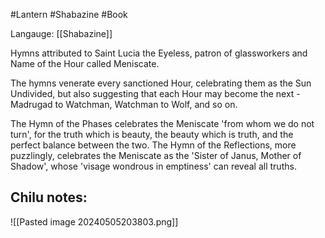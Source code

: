 #Lantern #Shabazine #Book 

Langauge: [[Shabazine]]

Hymns attributed to Saint Lucia the Eyeless, patron of glassworkers and Name of the Hour called Meniscate.

The hymns venerate every sanctioned Hour, celebrating them as the Sun Undivided, but also suggesting that each Hour may become the next - Madrugad to Watchman, Watchman to Wolf, and so on.

The Hymn of the Phases celebrates the Meniscate 'from whom we do not turn', for the truth which is beauty, the beauty which is truth, and the perfect balance between the two. The Hymn of the Reflections, more puzzlingly, celebrates the Meniscate as the 'Sister of Janus, Mother of Shadow', whose 'visage wondrous in emptiness' can reveal all truths.

Chilu notes:
- 

![[Pasted image 20240505203803.png]]